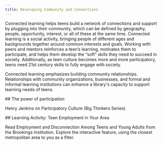 ```yaml
---
title: Developing Community and Connections
---
```

 
 Connected learning helps teens build a network of connections and support by plugging into their community, which can be defined by geography, people, opportunity, interest, or all of these at the same time. Connected learning is a social activity, bringing people of different ages and backgrounds together around common interests and goals. Working with peers and mentors reinforces a teen’s learning, motivates them to participate, and helps them develop the “soft” skills they need to succeed in society. Additionally, as teen culture becomes more and more participatory, teens need 21st century skills to fully engage with society.

Connected learning emphasizes building community relationships. Relationships with community organizations, businesses, and formal and informal learning institutions can enhance a library's capacity to support learning needs of teens.


<div class="callout info" markdown="1">
## The power of participation

Henry Jenkins on Participatory Culture (Big Thinkers Series)

</div>

<div class="callout activity" markdown="1">
## Learning Activity: Teen Employment in Your Area
    
Read Employment and Disconnection Among Teens and Young Adults from the Brookings Institution. Explore the interactive feature, using the closest metropolitan area to you as a filter.     

</div>




